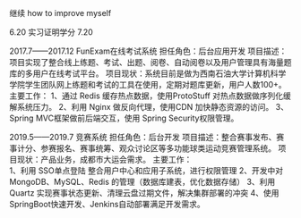继续
how to improve myself

6.20 
实习证明学分
7.20


2017.7——2017.12	FunExam在线考试系统
担任角色：后台应用开发
项目描述：项目实现了整合线上练题、考试、出题、阅卷、自动阅卷以及用户管理具有海量题库的多用户在线考试平台。
项目现状：系统目前是做为西南石油大学计算机科学学院学生团队网上练题和考试的工具在使用，定期对题库更新，用户人数100+。
主要工作：
1、通过 Redis 缓存热点数据，使用ProtoStuff 对热点数据做序列化缓解系统压力。
2、利用 Nginx 做反向代理，使用CDN 加快静态资源的访问。
3、Spring MVC框架做前后端交互，使用 Spring Security权限管理。

2019.5——2019.7	竞赛系统
担任角色：后台开发
项目描述：整合赛事发布、赛事计分、参赛报名、赛事统筹、观众讨论区等多功能球类运动竞赛管理系统。
项目现状：产品业务，成都市大运会需求。
主要工作：   
1、利用 SSO单点登陆 整合用户中心和应用子系统，进行权限管理
2、开发中对 MongoDB、MySQL、Redis 的管理（数据库建表，优化数据存储） 
3、利用 Quartz 实现赛事状态更新、清理云盘过期文件，解决集群部署的冲突
4、使用 SpringBoot快速开发、Jenkins自动部署满足开发需求。
    